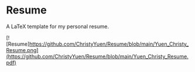 # Resume
A LaTeX template for my personal resume.

[![Resume]https://github.com/ChristyYuen/Resume/blob/main/Yuen_Christy_Resume.png](https://github.com/ChristyYuen/Resume/blob/main/Yuen_Christy_Resume.pdf)

